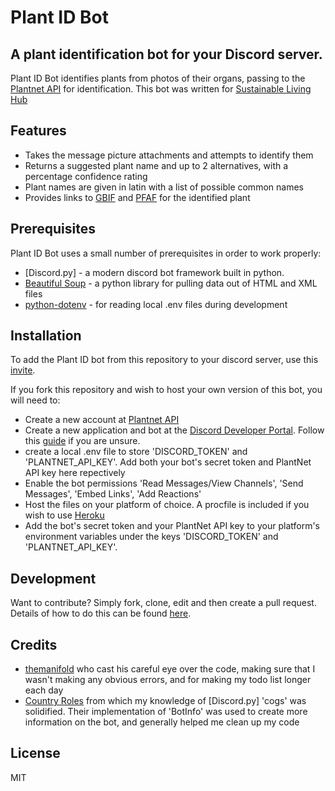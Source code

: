 # Plant ID Bot
## A plant identification bot for your Discord server.

Plant ID Bot identifies plants from photos of their organs, passing to the [Plantnet API] for identification. This bot was written for [Sustainable Living Hub](https://discord.com/invite/gQU5yWg)

## Features

- Takes the message picture attachments and attempts to identify them
- Returns a suggested plant name and up to 2 alternatives, with a percentage confidence rating
- Plant names are given in latin with a list of possible common names
- Provides links to [GBIF] and [PFAF] for the identified plant

## Prerequisites

Plant ID Bot uses a small number of prerequisites in order to work properly:

- [Discord.py] - a modern discord bot framework built in python.
- [Beautiful Soup] - a python library for pulling data out of HTML and XML files
- [python-dotenv] - for reading local .env files during development


## Installation

To add the Plant ID bot from this repository to your discord server, use this [invite](https://discord.com/api/oauth2/authorize?client_id=948227126094598204&permissions=19520&scope=bot).

If you fork this repository and wish to host your own version of this bot, you will need to:

- Create a new account at [Plantnet API]
- Create a new application and bot at the [Discord Developer Portal](https://discord.com/developers/applications). Follow this [guide](https://realpython.com/how-to-make-a-discord-bot-python/) if you are unsure.
- create a local .env file to store 'DISCORD_TOKEN' and 'PLANTNET_API_KEY'. Add both your bot's secret token and PlantNet API key here repectively
- Enable the bot permissions 'Read Messages/View Channels', 'Send Messages', 'Embed Links', 'Add Reactions'
- Host the files on your platform of choice. A procfile is included if you wish to use [Heroku](https://www.heroku.com)
- Add the bot's secret token and your PlantNet API key to your platform's environment variables under the keys 'DISCORD_TOKEN' and 'PLANTNET_API_KEY'. 

## Development

Want to contribute? Simply fork, clone, edit and then create a pull request. Details of how to do this can be found [here](https://www.digitalocean.com/community/tutorials/how-to-create-a-pull-request-on-github).

## Credits
- [themanifold](https://github.com/themanifold) who cast his careful eye over the code, making sure that I wasn't making any obvious errors, and for making my todo list longer each day
- [Country Roles](https://github.com/dolphingarlic/country-roles) from which my knowledge of [Discord.py] 'cogs' was solidified. Their implementation of 'BotInfo' was used to create more information on the bot, and generally helped me clean up my code 

## License

MIT

[//]: # (These are reference links used in the body of this note and get stripped out when the markdown processor does its job. There is no need to format nicely because it shouldn't be seen. Thanks SO - http://stackoverflow.com/questions/4823468/store-comments-in-markdown-syntax)

   [git-repo-url]: <https://github.com/TheRealOwenRees/plantID_discordbot>
   [Plantnet API]: <https://my.plantnet.org/>
   [Pycord]: <https://pycord.dev/>
   [GBIF]: <https://pypi.org/project/python-dotenv/>
   [PFAF]: <https://pfaf.org>
   [python-dotenv]: <https://pypi.org/project/python-dotenv/>
   [Beautiful Soup]: <https://beautiful-soup-4.readthedocs.io/en/latest/>